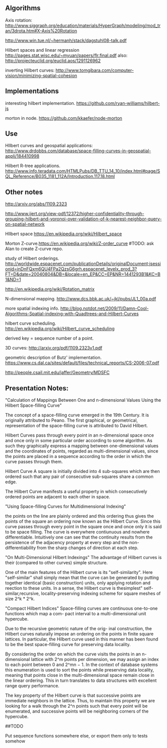 ## Algorithms

Axis rotation: http://www.siggraph.org/education/materials/HyperGraph/modeling/mod_tran/3drota.htm#X-Axis%20Rotation

http://www.win.tue.nl/~hermanh/stack/dagstuhl08-talk.pdf

Hilbert spaces and linear regression http://pages.stat.wisc.edu/~myuan/papers/flr.final.pdf
    also: http://projecteuclid.org/euclid.aos/1291126962

inverting Hilbert curves: http://www.tomgibara.com/computer-vision/minimizing-spatial-cohesion

## Implementations

interesting hilbert implementation. https://github.com/ryan-williams/hilbert-js

morton in node. https://github.com/kkaefer/node-morton


## Use

HIlbert curves and geospatial applications: http://www.drdobbs.com/database/space-filling-curves-in-geospatial-appli/184410998

Hilbert R-tree applications. http://www.info.teradata.com/HTMLPubs/DB_TTU_14_10/index.html#page/SQL_Reference/B035_1181_112A/Introduction.117.18.html

## Other notes

http://arxiv.org/abs/1109.2323

http://www.ijert.org/view-pdf/12372/higher-confidentiality-through-grouping-hilbert-and-voronoi-over-validation-of-k-nearest-neighbor-query-on-spatial-network

HIlbert space https://en.wikipedia.org/wiki/Hilbert_space

Morton Z-curve.https://en.wikipedia.org/wiki/Z-order_curve #TODO: ask Alan to create Z-curve repo.

study of Hilbert orderings. http://worldwide.espacenet.com/publicationDetails/originalDocument;jsessionid=inDnFQxm6QU4FPa2QzsG6grh.espacenet_levelx_prod_3?FT=D&date=20040804&DB=&locale=en_EP&CC=EP&NR=1441293B1&KC=B1&ND=1

http://en.wikipedia.org/wiki/Rotation_matrix

N-dimensional mapping. http://www.dcs.bbk.ac.uk/~jkl/pubs/JL1_00a.pdf

more spatial indexing info. http://blog.notdot.net/2009/11/Damn-Cool-Algorithms-Spatial-indexing-with-Quadtrees-and-Hilbert-Curves

hilbert curve scheduling. http://en.wikipedia.org/wiki/Hilbert_curve_scheduling

derived key = sequence number of a point.

3D curves: http://arxiv.org/pdf/1109.2323v1.pdf

geometric description of Butz' implementation. https://www.cs.dal.ca/sites/default/files/technical_reports/CS-2006-07.pdf

http://people.csail.mit.edu/jaffer/Geometry/MDSFC

## Presentation Notes:
"Calculation of Mappings Between One and n-dimensional Values Using the Hilbert Space-filling Curve"

The concept of a space-filling curve emerged in the 19th Century. It is originally attributed to Peano. The first graphical, or geometrical, representation of the space-filling curve is attributed to David Hilbert.

Hilbert Curves pass through every point in an n-dimensional space once and once only in some particular order according to some algorithm. As such they graphically express a mapping between one-dimensional values and the coordinates of points, regarded as multi-dimensional values, since the points are placed in a sequence according to the order in which the curve passes through them.

Hilbert Curve
A square is initially divided into 4 sub-squares which are then ordered such that any pair of consecutive sub-squares share a common edge.

The Hilbert Curve manifests a useful property in which consecutively ordered points are adjacent to each other in space.

"Using Space-filling Curves for Multidimensional Indexing"

the points on the line are plainly ordered and this ordering thus gives the points of the square an ordering now known as the Hilbert Curve. Since this curve passes through every point in the square once and once only it is said to be space filling. The curve is everywhere contiunuous and nowhere differentiable.
Intuitively one can see that the continuity results from the persistence of the adjacency property at every step and the non-differentiability from the sharp changes of direction at each step.

"On Multi-Dimensional Hilbert Indexings"
The advantage of Hilbert curves is their (compared to other curves) simple structure.

One of the main features of the Hilbert curve is its "self-similarity". Here "self-similar" shall simply mean that the curve can be generated by putting together identical (basic construction) units, only applying rotation and reection
to these units. In a sense, the Hilbert curve is thesimplest" self-similar,recursive, locality-preserving indexing scheme for square meshes of size 2^k * 2^k.

"Compact Hilbert Indices"
Space-filling curves are continuous one-to-one functions which map a com- pact interval to a multi-dimensional unit hypercube.

Due to the recursive geometric nature of the orig- inal construction, the Hilbert curves naturally impose an ordering on the points in finite square lattices. In particular, the Hilbert curve used in this manner has been found to be the best space-filling curve for preserving data locality.

By considering the order on which the curve visits the points in an n- dimensional lattice with 2^m points per dimension, we may assign an index to each point between 0 and 2^mn − 1. In the context of database systems this enumeration is used to sort the points while preserving data locality, meaning that points close in the multi-dimensional space remain close in the linear ordering. This in turn translates to data structures with excellent range query performance.

The key property of the Hilbert curve is that successive points are immediate neighbors in the lattice. Thus, to maintain this property we are looking for a walk through the 2^n points such that every point will be enumerated, and successive points will be neighboring corners of the hypercube.

##TODO

Put sequence functions somewhere else, or export them only to tests somehow
